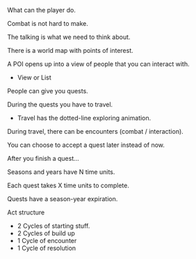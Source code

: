 What can the player do.

Combat is not hard to make.

The talking is what we need to think about.

There is a world map with points of interest.

A POI opens up into a view of people that you can interact with.
- View or List

People can give you quests.

During the quests you have to travel.
- Travel has the dotted-line exploring animation.

During travel, there can be encounters (combat / interaction).

You can choose to accept a quest later instead of now.

After you finish a quest...

Seasons and years have N time units.

Each quest takes X time units to complete.

Quests have a season-year expiration.

Act structure
- 2 Cycles of starting stuff.
- 2 Cycles of build up
- 1 Cycle of encounter
- 1 Cycle of resolution



